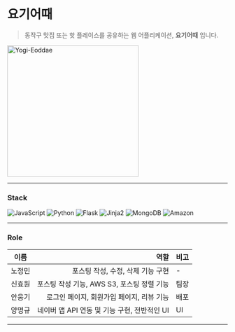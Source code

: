# 요기어때
> 동작구 맛집 또는 핫 플레이스를 공유하는 웹 어플리케이션, **요기어때** 입니다.

<img src="/yogi-eoddae.png" width="300px" height="300px" alt="Yogi-Eoddae"></img><br/>


---------------
<!-- Stack -->

### Stack

![JavaScript](https://img.shields.io/badge/-JavaScript-%23F7DF1C?style=for-the-badge&logo=javascript&logoColor=000000&labelColor=%23F7DF1C&color=%23FFCE5A)
![Python](https://img.shields.io/badge/-Python-007ACC?style=for-the-badge&logo=Python&color=white)
![Flask](https://img.shields.io/badge/-Flask-007ACC?style=for-the-badge&logo=Flask)
![Jinja2](https://img.shields.io/badge/-Jinja2-F05032?style=for-the-badge&logo=Jinja&logoColor=ffffff)
![MongoDB](https://img.shields.io/badge/-MongoDB-43853d?style=for-the-badge&logo=MongoDB&logoColor=white)
![Amazon](https://img.shields.io/badge/-AWS_EC2-232F3E?style=for-the-badge&logo=Amazon-aws&logoColor=white)

---

<!-- Role -->

### Role

|  이름  |                               역할 | 비고         |
| :----: | ---------------------------------: | :----------- |
| 노정민 | 포스팅 작성, 수정, 삭제 기능 구현 |     -     |
| 신효원 | 포스팅 작성 기능, AWS S3, 포스팅 정렬 기능 | 팀장 |
| 안웅기 |  로그인 페이지, 회원가입 페이지, 리뷰 기능 |    배포      |
| 양명규 |   네이버 맵 API 연동 및 기능 구현, 전반적인 UI | UI           |

---
